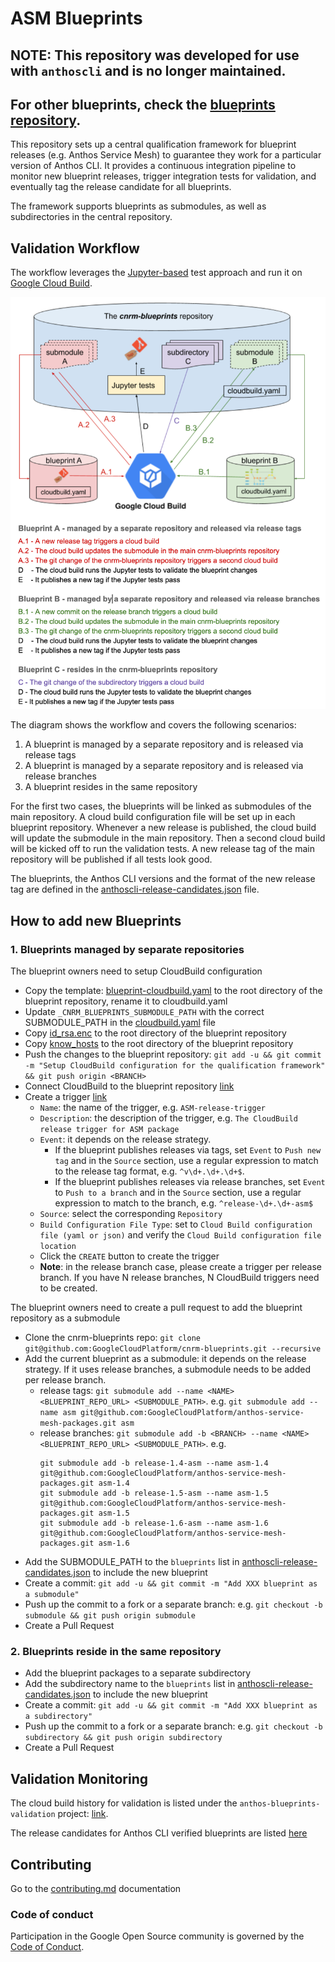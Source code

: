 # ASM Blueprints

## NOTE: This repository was developed for use with `anthoscli` and is no longer maintained.
## For other blueprints, check the [blueprints repository](https://github.com/GoogleCloudPlatform/blueprints).

This repository sets up a central qualification framework for blueprint releases
(e.g. Anthos Service Mesh) to guarantee they work for a particular version of Anthos CLI.
It provides a continuous integration pipeline to monitor new blueprint releases,
trigger integration tests for validation, and eventually tag the release candidate
for all blueprints.

The framework supports blueprints as submodules, as well as subdirectories in the central repository.

## Validation Workflow

The workflow leverages the [Jupyter-based](https://jupyter.org/) test approach and
run it on [Google Cloud Build](https://cloud.google.com/cloud-build/docs).

![workflow image](docs/images/workflow.png)

The diagram shows the workflow and covers the following scenarios:
1. A blueprint is managed by a separate repository and is released via release tags
2. A blueprint is managed by a separate repository and is released via release branches
3. A blueprint resides in the same repository

For the first two cases, the blueprints will be linked as submodules of the main repository.
A cloud build configuration file will be set up in each blueprint repository.
Whenever a new release is published, the cloud build will update the submodule in the main repository.
Then a second cloud build will be kicked off to run the validation tests.
A new release tag of the main repository will be published if all tests look good.

The blueprints, the Anthos CLI versions and the format of the new release tag are defined in the [anthoscli-release-candidates.json](anthoscli-release-candidates.json) file.

## How to add new Blueprints

### 1. Blueprints managed by separate repositories

The blueprint owners need to setup CloudBuild configuration
- Copy the template: [blueprint-cloudbuild.yaml](test/templates/blueprint-cloudbuild.yaml) to the root directory of the blueprint repository, rename it to cloudbuild.yaml
- Update `_CNRM_BLUEPRINTS_SUBMODULE_PATH` with the correct SUBMODULE_PATH in the [cloudbuild.yaml]((test/templates/blueprint-cloudbuild.yaml#L86)) file
- Copy [id_rsa.enc](test/ssh/id_rsa.enc) to the root directory of the blueprint repository
- Copy [know_hosts](test/ssh/known_hosts) to the root directory of the blueprint repository
- Push the changes to the blueprint repository: `git add -u && git commit -m "Setup CloudBuild configuration for the qualification framework" && git push origin <BRANCH>`
- Connect CloudBuild to the blueprint repository [link](https://pantheon.corp.google.com/cloud-build/triggers/connect?project=anthos-blueprints-validation&organizationId=433637338589)
- Create a trigger [link](https://pantheon.corp.google.com/cloud-build/triggers/add?project=anthos-blueprints-validation&organizationId=433637338589)
  - `Name`: the name of the trigger, e.g. `ASM-release-trigger`
  - `Description`: the description of the trigger, e.g. `The CloudBuild release trigger for ASM package`
  - `Event`: it depends on the release strategy.
    - If the blueprint publishes releases via tags, set `Event` to `Push new tag` and in the `Source` section, use a regular expression to match to the release tag format, e.g. `^v\d+.\d+.\d+$`.
    - If the blueprint publishes releases via release branches, set `Event` to `Push to a branch` and in the `Source` section, use a regular expression to match to the branch, e.g. `^release-\d+.\d+-asm$`
  - `Source`: select the corresponding `Repository`
  - `Build Configuration File Type`: set to `Cloud Build configuration file (yaml or json)` and verify the `Cloud Build configuration file location`
  - Click the `CREATE` button to create the trigger
  - **Note**: in the release branch case, please create a trigger per release branch. If you have N release branches, N CloudBuild triggers need to be created.

The blueprint owners need to create a pull request to add the blueprint repository as a submodule
- Clone the cnrm-blueprints repo: `git clone git@github.com:GoogleCloudPlatform/cnrm-blueprints.git --recursive`
- Add the current blueprint as a submodule: it depends on the release strategy. If it uses release branches, a submodule needs to be added per release branch.
  - release tags: `git submodule add --name <NAME> <BLUEPRINT_REPO_URL> <SUBMODULE_PATH>`. e.g. `git submodule add --name asm git@github.com:GoogleCloudPlatform/anthos-service-mesh-packages.git asm`
  - release branches: `git submodule add -b <BRANCH> --name <NAME> <BLUEPRINT_REPO_URL> <SUBMODULE_PATH>`. e.g.
    ```
    git submodule add -b release-1.4-asm --name asm-1.4 git@github.com:GoogleCloudPlatform/anthos-service-mesh-packages.git asm-1.4
    git submodule add -b release-1.5-asm --name asm-1.5 git@github.com:GoogleCloudPlatform/anthos-service-mesh-packages.git asm-1.5
    git submodule add -b release-1.6-asm --name asm-1.6 git@github.com:GoogleCloudPlatform/anthos-service-mesh-packages.git asm-1.6
    ```
- Add the SUBMODULE_PATH to the `blueprints` list in [anthoscli-release-candidates.json](anthoscli-release-candidates.json) to include the new blueprint
- Create a commit: `git add -u && git commit -m "Add XXX blueprint as a submodule"`
- Push up the commit to a fork or a separate branch: e.g. `git checkout -b submodule && git push origin submodule`
- Create a Pull Request


### 2. Blueprints reside in the same repository

- Add the blueprint packages to a separate subdirectory
- Add the subdirectory name to the `blueprints` list in [anthoscli-release-candidates.json](anthoscli-release-candidates.json) to include the new blueprint
- Create a commit: `git add -u && git commit -m "Add XXX blueprint as a subdirectory"`
- Push up the commit to a fork or a separate branch: e.g. `git checkout -b subdirectory && git push origin subdirectory`
- Create a Pull Request

## Validation Monitoring

The cloud build history for validation is listed under the `anthos-blueprints-validation` project: [link](https://pantheon.corp.google.com/cloud-build/builds?organizationId=433637338589&project=anthos-blueprints-validation).

The release candidates for Anthos CLI verified blueprints are listed [here](https://github.com/GoogleCloudPlatform/blueprints/releases)


## Contributing

Go to the [contributing.md](docs/contributing.md) documentation

### Code of conduct

Participation in the Google Open Source community is governed by the [Code of Conduct](docs/code-of-conduct.md).

